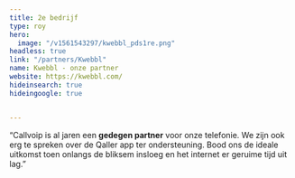 ```yaml
---
title: 2e bedrijf
type: roy
hero:
  image: "/v1561543297/kwebbl_pds1re.png"
headless: true
link: "/partners/Kwebbl"
name: Kwebbl - onze partner
website: https://kwebbl.com/
hideinsearch: true
hideingoogle: true


---
```

“Callvoip is al jaren een **gedegen partner** voor onze telefonie. We zijn ook erg te spreken over de Qaller app ter ondersteuning. Bood ons de ideale uitkomst toen onlangs de bliksem insloeg en het internet er geruime tijd uit lag.”
